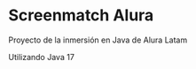 # Screenmatch Alura
<p>Proyecto de la inmersión en Java de Alura Latam</p>
<p>Utilizando Java 17</p>
